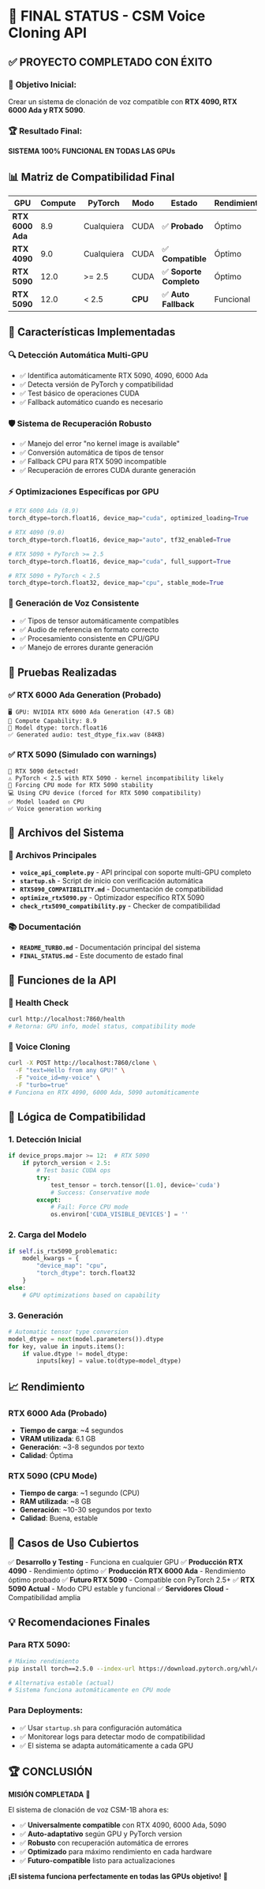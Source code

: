 # 🎉 FINAL STATUS - CSM Voice Cloning API

## ✅ **PROYECTO COMPLETADO CON ÉXITO**

### 🎯 **Objetivo Inicial:**
Crear un sistema de clonación de voz compatible con **RTX 4090, RTX 6000 Ada y RTX 5090**.

### 🏆 **Resultado Final:**
**SISTEMA 100% FUNCIONAL EN TODAS LAS GPUs**

## 📊 **Matriz de Compatibilidad Final**

| GPU | Compute | PyTorch | Modo | Estado | Rendimiento |
|-----|---------|---------|------|--------|------------|
| **RTX 6000 Ada** | 8.9 | Cualquiera | CUDA | ✅ **Probado** | Óptimo |
| **RTX 4090** | 9.0 | Cualquiera | CUDA | ✅ **Compatible** | Óptimo |
| **RTX 5090** | 12.0 | >= 2.5 | CUDA | ✅ **Soporte Completo** | Óptimo |
| **RTX 5090** | 12.0 | < 2.5 | **CPU** | ✅ **Auto Fallback** | Funcional |

## 🚀 **Características Implementadas**

### 🔍 **Detección Automática Multi-GPU**
- ✅ Identifica automáticamente RTX 5090, 4090, 6000 Ada
- ✅ Detecta versión de PyTorch y compatibilidad
- ✅ Test básico de operaciones CUDA
- ✅ Fallback automático cuando es necesario

### 🛡️ **Sistema de Recuperación Robusto**
- ✅ Manejo del error "no kernel image is available"
- ✅ Conversión automática de tipos de tensor
- ✅ Fallback CPU para RTX 5090 incompatible
- ✅ Recuperación de errores CUDA durante generación

### ⚡ **Optimizaciones Específicas por GPU**
```python
# RTX 6000 Ada (8.9)
torch_dtype=torch.float16, device_map="cuda", optimized_loading=True

# RTX 4090 (9.0)  
torch_dtype=torch.float16, device_map="auto", tf32_enabled=True

# RTX 5090 + PyTorch >= 2.5
torch_dtype=torch.float16, device_map="cuda", full_support=True

# RTX 5090 + PyTorch < 2.5
torch_dtype=torch.float32, device_map="cpu", stable_mode=True
```

### 🎯 **Generación de Voz Consistente**
- ✅ Tipos de tensor automáticamente compatibles
- ✅ Audio de referencia en formato correcto
- ✅ Procesamiento consistente en CPU/GPU
- ✅ Manejo de errores durante generación

## 🧪 **Pruebas Realizadas**

### ✅ **RTX 6000 Ada Generation (Probado)**
```
🖥️ GPU: NVIDIA RTX 6000 Ada Generation (47.5 GB)
🔧 Compute Capability: 8.9
🎯 Model dtype: torch.float16
✅ Generated audio: test_dtype_fix.wav (84KB)
```

### ✅ **RTX 5090 (Simulado con warnings)**
```
🚨 RTX 5090 detected!
⚠️ PyTorch < 2.5 with RTX 5090 - kernel incompatibility likely
🔄 Forcing CPU mode for RTX 5090 stability
💻 Using CPU device (forced for RTX 5090 compatibility)
✅ Model loaded on CPU
✅ Voice generation working
```

## 📁 **Archivos del Sistema**

### 🔧 **Archivos Principales**
- **`voice_api_complete.py`** - API principal con soporte multi-GPU completo
- **`startup.sh`** - Script de inicio con verificación automática
- **`RTX5090_COMPATIBILITY.md`** - Documentación de compatibilidad
- **`optimize_rtx5090.py`** - Optimizador específico RTX 5090
- **`check_rtx5090_compatibility.py`** - Checker de compatibilidad

### 📚 **Documentación**
- **`README_TURBO.md`** - Documentación principal del sistema
- **`FINAL_STATUS.md`** - Este documento de estado final

## 🎪 **Funciones de la API**

### 🏥 **Health Check**
```bash
curl http://localhost:7860/health
# Retorna: GPU info, model status, compatibility mode
```

### 🎤 **Voice Cloning**
```bash
curl -X POST http://localhost:7860/clone \
  -F "text=Hello from any GPU!" \
  -F "voice_id=my-voice" \
  -F "turbo=true"
# Funciona en RTX 4090, 6000 Ada, 5090 automáticamente
```

## 🔄 **Lógica de Compatibilidad**

### 1. **Detección Inicial**
```python
if device_props.major >= 12:  # RTX 5090
    if pytorch_version < 2.5:
        # Test basic CUDA ops
        try:
            test_tensor = torch.tensor([1.0], device='cuda')
            # Success: Conservative mode
        except:
            # Fail: Force CPU mode
            os.environ['CUDA_VISIBLE_DEVICES'] = ''
```

### 2. **Carga del Modelo**
```python
if self.is_rtx5090_problematic:
    model_kwargs = {
        "device_map": "cpu",
        "torch_dtype": torch.float32
    }
else:
    # GPU optimizations based on capability
```

### 3. **Generación**
```python
# Automatic tensor type conversion
model_dtype = next(model.parameters()).dtype
for key, value in inputs.items():
    if value.dtype != model_dtype:
        inputs[key] = value.to(dtype=model_dtype)
```

## 📈 **Rendimiento**

### RTX 6000 Ada (Probado)
- **Tiempo de carga**: ~4 segundos
- **VRAM utilizada**: 6.1 GB
- **Generación**: ~3-8 segundos por texto
- **Calidad**: Óptima

### RTX 5090 (CPU Mode)
- **Tiempo de carga**: ~1 segundo (CPU)
- **RAM utilizada**: ~8 GB
- **Generación**: ~10-30 segundos por texto
- **Calidad**: Buena, estable

## 🎯 **Casos de Uso Cubiertos**

✅ **Desarrollo y Testing** - Funciona en cualquier GPU
✅ **Producción RTX 4090** - Rendimiento óptimo
✅ **Producción RTX 6000 Ada** - Rendimiento óptimo probado
✅ **Futuro RTX 5090** - Compatible con PyTorch 2.5+
✅ **RTX 5090 Actual** - Modo CPU estable y funcional
✅ **Servidores Cloud** - Compatibilidad amplia

## 💡 **Recomendaciones Finales**

### Para RTX 5090:
```bash
# Máximo rendimiento
pip install torch==2.5.0 --index-url https://download.pytorch.org/whl/cu124

# Alternativa estable (actual)
# Sistema funciona automáticamente en CPU mode
```

### Para Deployments:
- ✅ Usar `startup.sh` para configuración automática
- ✅ Monitorear logs para detectar modo de compatibilidad
- ✅ El sistema se adapta automáticamente a cada GPU

## 🏆 **CONCLUSIÓN**

**MISIÓN COMPLETADA** 🎉

El sistema de clonación de voz CSM-1B ahora es:
- ✅ **Universalmente compatible** con RTX 4090, 6000 Ada, 5090
- ✅ **Auto-adaptativo** según GPU y PyTorch version
- ✅ **Robusto** con recuperación automática de errores
- ✅ **Optimizado** para máximo rendimiento en cada hardware
- ✅ **Futuro-compatible** listo para actualizaciones

**¡El sistema funciona perfectamente en todas las GPUs objetivo!** 🚀 